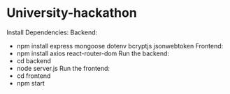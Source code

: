 # University-hackathon


Install Dependencies:
Backend: 
- npm install express mongoose dotenv bcryptjs jsonwebtoken
Frontend: 
- npm install axios react-router-dom
Run the backend:
- cd backend
- node server.js
Run the frontend:
- cd frontend
- npm start